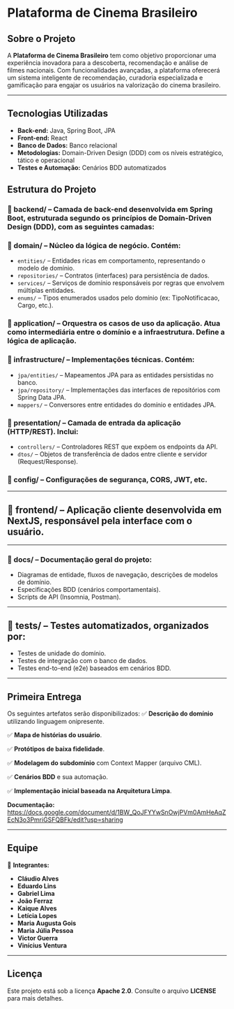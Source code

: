 # **Plataforma de Cinema Brasileiro**

## **Sobre o Projeto**
A **Plataforma de Cinema Brasileiro** tem como objetivo proporcionar uma experiência inovadora para a descoberta, recomendação e análise de filmes nacionais. Com funcionalidades avançadas, a plataforma oferecerá um sistema inteligente de recomendação, curadoria especializada e gamificação para engajar os usuários na valorização do cinema brasileiro.

---
## **Tecnologias Utilizadas**
- **Back-end:** Java, Spring Boot, JPA
- **Front-end:** React
- **Banco de Dados:** Banco relacional
- **Metodologias:** Domain-Driven Design (DDD) com os níveis estratégico, tático e operacional
- **Testes e Automação:** Cenários BDD automatizados

## **Estrutura do Projeto**
### 📁 backend/ – Camada de back-end desenvolvida em Spring Boot, estruturada segundo os princípios de Domain-Driven Design (DDD), com as seguintes camadas:

### 📁 domain/ – Núcleo da lógica de negócio. Contém:

*   `entities/` – Entidades ricas em comportamento, representando o modelo de domínio.
*   `repositories/` – Contratos (interfaces) para persistência de dados.
*   `services/` – Serviços de domínio responsáveis por regras que envolvem múltiplas entidades.
*   `enums/` – Tipos enumerados usados pelo domínio (ex: TipoNotificacao, Cargo, etc.).

### 📁 application/ – Orquestra os casos de uso da aplicação. Atua como intermediária entre o domínio e a infraestrutura. Define a lógica de aplicação.

### 📁 infrastructure/ – Implementações técnicas. Contém:

*   `jpa/entities/` – Mapeamentos JPA para as entidades persistidas no banco.
*   `jpa/repository/` – Implementações das interfaces de repositórios com Spring Data JPA.
*   `mappers/` – Conversores entre entidades do domínio e entidades JPA.

### 📁 presentation/ – Camada de entrada da aplicação (HTTP/REST). Inclui:

*   `controllers/` – Controladores REST que expõem os endpoints da API.
*   `dtos/` – Objetos de transferência de dados entre cliente e servidor (Request/Response).

### 📁 config/ – Configurações de segurança, CORS, JWT, etc.

---

## 📁 frontend/ – Aplicação cliente desenvolvida em NextJS, responsável pela interface com o usuário.

---

### 📁 docs/ – Documentação geral do projeto:

*   Diagramas de entidade, fluxos de navegação, descrições de modelos de domínio.
*   Especificações BDD (cenários comportamentais).
*   Scripts de API (Insomnia, Postman).

---

## 📁 tests/ – Testes automatizados, organizados por:

*   Testes de unidade do domínio.
*   Testes de integração com o banco de dados.
*   Testes end-to-end (e2e) baseados em cenários BDD.

---
## **Primeira Entrega**
Os seguintes artefatos serão disponibilizados:
✅ **Descrição do domínio** utilizando linguagem onipresente.

✅ **Mapa de histórias do usuário**.

✅ **Protótipos de baixa fidelidade**.

✅ **Modelagem do subdomínio** com Context Mapper (arquivo CML).

✅ **Cenários BDD** e sua automação.

✅ **Implementação inicial baseada na Arquitetura Limpa**.

**Documentação:** https://docs.google.com/document/d/1BW_QoJFYYwSnOwjPVm0AmHeAqZEcN3o3PmriGSFQBFk/edit?usp=sharing

---
## **Equipe**
👥 **Integrantes:**
- **Cláudio Alves**  
- **Eduardo Lins**  
- **Gabriel Lima**  
- **João Ferraz**  
- **Kaique Alves**  
- **Letícia Lopes**  
- **Maria Augusta Gois**  
- **Maria Júlia Pessoa**  
- **Victor Guerra**  
- **Vinícius Ventura**  

---
## **Licença**
Este projeto está sob a licença **Apache 2.0**. Consulte o arquivo **LICENSE** para mais detalhes.
